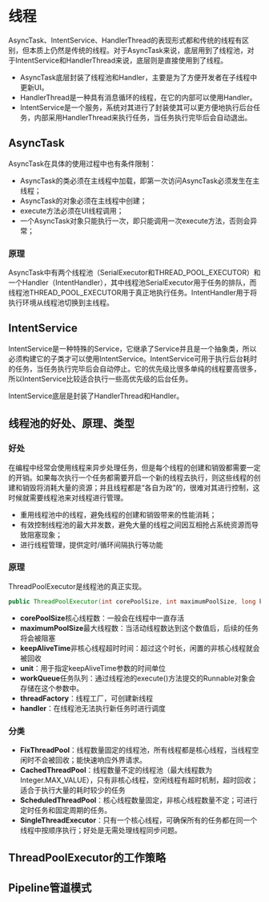 # 线程

AsyncTask、IntentService、HandlerThread的表现形式都和传统的线程有区别，但本质上仍然是传统的线程。对于AsyncTask来说，底层用到了线程池，对于IntentService和HandlerThread来说，底层则是直接使用到了线程。

* AsyncTask底层封装了线程池和Handler，主要是为了方便开发者在子线程中更新UI。
* HandlerThread是一种具有消息循环的线程，在它的内部可以使用Handler。
* IntentService是一个服务，系统对其进行了封装使其可以更方便地执行后台任务，内部采用HandlerThread来执行任务，当任务执行完毕后会自动退出。

## AsyncTask

AsyncTask在具体的使用过程中也有条件限制：

* AsyncTask的类必须在主线程中加载，即第一次访问AsyncTask必须发生在主线程；
* AsyncTask的对象必须在主线程中创建；
* execute方法必须在UI线程调用；
* 一个AsyncTask对象只能执行一次，即只能调用一次execute方法，否则会异常；

### 原理

AsyncTask中有两个线程池（SerialExecutor和THREAD_POOL_EXECUTOR）和一个Handler（IntentHandler），其中线程池SerialExecutor用于任务的排队，而线程池THREAD_POOL_EXECUTOR用于真正地执行任务。IntentHandler用于将执行环境从线程池切换到主线程。

## IntentService

IntentService是一种特殊的Service，它继承了Service并且是一个抽象类，所以必须构建它的子类才可以使用IntentService。IntentService可用于执行后台耗时的任务，当任务执行完毕后会自动停止。它的优先级比很多单纯的线程要高很多，所以IntentService比较适合执行一些高优先级的后台任务。

IntentService底层是封装了HandlerThread和Handler。

## 线程池的好处、原理、类型

### 好处

在编程中经常会使用线程来异步处理任务，但是每个线程的创建和销毁都需要一定的开销。如果每次执行一个任务都需要开启一个新的线程去执行，则这些线程的创建和销毁将消耗大量的资源；并且线程都是“各自为政”的，很难对其进行控制，这时候就需要线程池来对线程进行管理。

* 重用线程池中的线程，避免线程的创建和销毁带来的性能消耗；
* 有效控制线程池的最大并发数，避免大量的线程之间因互相抢占系统资源而导致阻塞现象；
* 进行线程管理，提供定时/循环间隔执行等功能

### 原理

ThreadPoolExecutor是线程池的真正实现。

```Java
public ThreadPoolExecutor(int corePoolSize, int maximumPoolSize, long keepAliveTime, TimeUnit unit, BlockingQueue<Runnable> workQueue, ThreadFactory threadFactory)
```

* **corePoolSize**核心线程数：一般会在线程中一直存活
* **maximumPoolSize**最大线程数：当活动线程数达到这个数值后，后续的任务将会被阻塞
* **keepAliveTime**非核心线程超时时间：超过这个时长，闲置的非核心线程就会被回收
* **unit**：用于指定keepAliveTime参数的时间单位
* **workQueue**任务队列：通过线程池的execute()方法提交的Runnable对象会存储在这个参数中。
* **threadFactory**：线程工厂，可创建新线程
* **handler**：在线程池无法执行新任务时进行调度

### 分类

* **FixThreadPool**：线程数量固定的线程池，所有线程都是核心线程，当线程空闲时不会被回收；能快速响应外界请求。
* **CachedThreadPool**：线程数量不定的线程池（最大线程数为Integer.MAX_VALUE），只有非核心线程，空闲线程有超时机制，超时回收；适合于执行大量的耗时较少的任务
* **ScheduledThreadPool**：核心线程数量固定，非核心线程数量不定；可进行定时任务和固定周期的任务。
* **SingleThreadExecutor**：只有一个核心线程，可确保所有的任务都在同一个线程中按顺序执行；好处是无需处理线程同步问题。

## ThreadPoolExecutor的工作策略 <Badge text="Uncompleted"/>

## Pipeline管道模式 <Badge text="Uncompleted"/>